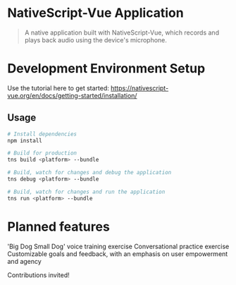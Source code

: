 # NativeScript-Vue Application

> A native application built with NativeScript-Vue, which records and plays back audio using the device's microphone.

# Development Environment Setup

Use the tutorial here to get started: https://nativescript-vue.org/en/docs/getting-started/installation/

## Usage

``` bash
# Install dependencies
npm install

# Build for production
tns build <platform> --bundle

# Build, watch for changes and debug the application
tns debug <platform> --bundle

# Build, watch for changes and run the application
tns run <platform> --bundle
```
# Planned features

'Big Dog Small Dog' voice training exercise
Conversational practice exercise
Customizable goals and feedback, with an emphasis on user empowerment and agency

Contributions invited!
